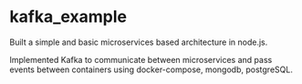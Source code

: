 # kafka_example

Built a simple and basic microservices based architecture in node.js.

Implemented Kafka to communicate between microservices and pass events between containers using docker-compose, mongodb, postgreSQL.
